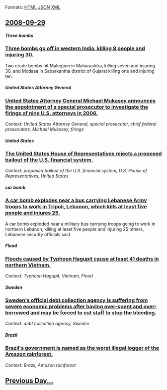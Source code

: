 
Formats: [HTML](2008/09/29/index.html)  [JSON](2008/09/29/index.json)  [XML](2008/09/29/index.xml)  

## [2008-09-29](/news/2008/09/29/index.md)

##### Three bombs
### [ Three bombs go off in western India, killing 8 people and injuring 30. ](/news/2008/09/29/three-bombs-go-off-in-western-india-killing-8-people-and-injuring-30.md)
Two crude bombs hit Malegaon in Maharashtra, killing seven and injuring 30, and Modasa in Sabarkantha district of Gujarat killing one and injuring ten.

##### United States Attorney General
### [ United States Attorney General Michael Mukasey announces the appointment of a special prosecutor to investigate the firings of nine U.S. attorneys in 2006. ](/news/2008/09/29/united-states-attorney-general-michael-mukasey-announces-the-appointment-of-a-special-prosecutor-to-investigate-the-firings-of-nine-u-s-at.md)
_Context: United States Attorney General, special prosecutor, chief federal prosecutors, Michael Mukasey, firings_

##### United States
### [ The United States House of Representatives rejects a proposed bailout of the U.S. financial system.](/news/2008/09/29/the-united-states-house-of-representatives-rejects-a-proposed-bailout-of-the-u-s-financial-system.md)
_Context: proposed bailout of the U.S. financial system, U.S. House of Representatives, United States_

##### car bomb
### [ A car bomb explodes near a bus carrying Lebanese Army troops to work in Tripoli, Lebanon, which kills at least five people and injures 25. ](/news/2008/09/29/a-car-bomb-explodes-near-a-bus-carrying-lebanese-army-troops-to-work-in-tripoli-lebanon-which-kills-at-least-five-people-and-injures-25.md)
A car bomb exploded near a military bus carrying troops going to work in northern Lebanon, killing at least five people and injuring 25 others, Lebanese security officials said.

##### Flood
### [ Floods caused by Typhoon Hagupit cause at least 41 deaths in northern Vietnam. ](/news/2008/09/29/floods-caused-by-typhoon-hagupit-cause-at-least-41-deaths-in-northern-vietnam.md)
_Context: Typhoon Hagupit, Vietnam, Flood_

##### Sweden
### [ Sweden's official debt collection agency is suffering from severe economic problems after having over-spent and over-borrowed and may be forced to cut staff to stop the bleeding. ](/news/2008/09/29/swedenas-official-debt-collection-agency-is-suffering-from-severe-economic-problems-after-having-over-spent-and-over-borrowed-and-may-be.md)
_Context: debt collection agency, Sweden_

##### Brazil
### [ Brazil's government is named as the worst illegal logger of the Amazon rainforest. ](/news/2008/09/29/brazil-s-government-is-named-as-the-worst-illegal-logger-of-the-amazon-rainforest.md)
_Context: Brazil, Amazon rainforest_

## [Previous Day...](/news/2008/09/28/index.md)

